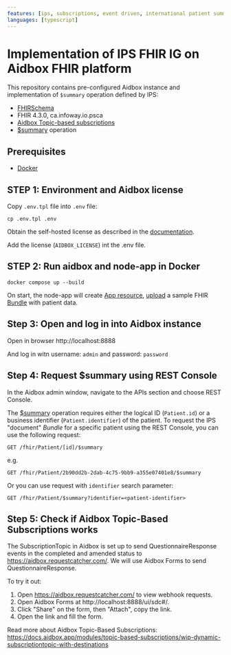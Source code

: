 ```yaml
---
features: [ips, subscriptions, event driven, international patient summary, no zen]
languages: [typescript]
---
```

# Implementation of IPS FHIR IG on Aidbox FHIR platform

This repository contains pre-configured Aidbox instance and implementation of `$summary` operation defined by IPS:

- [FHIRSchema](https://docs.aidbox.app/modules-1/profiling-and-validation/fhir-schema-validator)
- FHIR 4.3.0, ca.infoway.io.psca
- [Aidbox Topic-based subscriptions](https://docs.aidbox.app/modules/topic-based-subscriptions/wip-dynamic-subscriptiontopic-with-destinations)
- [$summary](https://build.fhir.org/ig/HL7/fhir-ips/OperationDefinition-summary.html) operation


## Prerequisites

- [Docker](https://www.docker.com/)

## STEP 1: Environment and Aidbox license

Copy `.env.tpl` file into `.env` file:

```shell
cp .env.tpl .env
```

Obtain the self-hosted license as described in the [documentation](https://docs.aidbox.app/getting-started/run-aidbox-locally-with-docker).

Add the license (`AIDBOX_LICENSE`) int the .env file.

## STEP 2: Run aidbox and node-app in Docker

```shell
docker compose up --build
```

On start, the node-app will create [App resource](https://docs.aidbox.app/app-development/aidbox-sdk/aidbox-apps), [upload](./src/index.ts#L142) a sample FHIR [Bundle](./src/patientData.ts) with patient data.

## Step 3: Open and log in into Aidbox instance

Open in browser http://localhost:8888

And log in witn username: `admin` and password: `password`

## Step 4: Request $summary using REST Console

In the Aidbox admin window, navigate to the APIs section and choose REST Console.

The [$summary](https://build.fhir.org/ig/HL7/fhir-ips/OperationDefinition-summary.html) operation requires either the logical ID (`Patient.id`) or a business identifier (`Patient.identifier`) of the patient.
To request the IPS "document" _Bundle_ for a specific patient using the REST Console, you can use the following request:

```
GET /fhir/Patient/[id]/$summary
```

e.g.
```
GET /fhir/Patient/2b90dd2b-2dab-4c75-9bb9-a355e07401e8/$summary
```

Or you can use request with `identifier` search parameter:

```
GET /fhir/Patient/$summary?identifier=<patient-identifier>
```

## Step 5: Check if Aidbox Topic-Based Subscriptions works

The SubscriptionTopic in Aidbox is set up to send QuestionnaireResponse events in the completed and amended status to https://aidbox.requestcatcher.com/. We will use Aidbox Forms to send QuestionnaireResponse.

To try it out:
1. Open https://aidbox.requestcatcher.com/ to view webhook requests.
2. Open Aidbox Forms at http://localhost:8888/ui/sdc#/.
3. Click "Share" on the form, then "Attach", copy the link.
4. Open the link and fill the form.

Read more about Aidbox Topic-Based Subscriptions: https://docs.aidbox.app/modules/topic-based-subscriptions/wip-dynamic-subscriptiontopic-with-destinations
